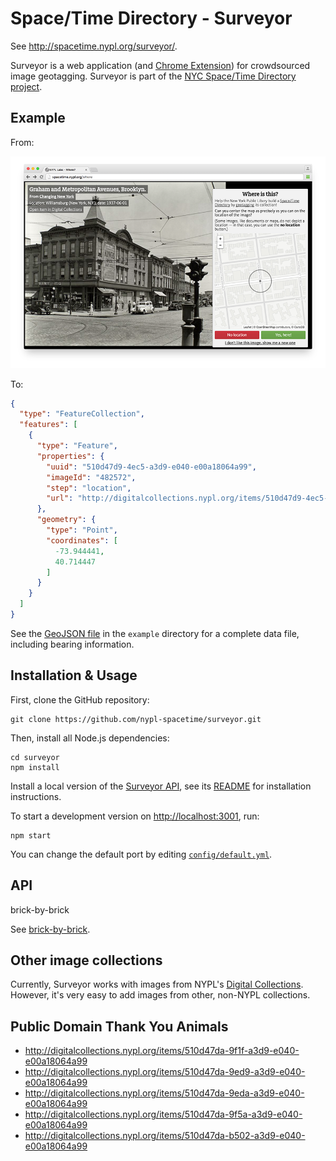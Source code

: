 # Space/Time Directory - Surveyor

See http://spacetime.nypl.org/surveyor/.

Surveyor is a web application (and [Chrome Extension](https://github.com/nypl-spacetime/surveyor-tab)) for crowdsourced image geotagging. Surveyor is part of the [NYC Space/Time Directory project](http://spacetime.nypl.org/).

## Example

From:

![](example/screenshot.png)

To:

```json
{
  "type": "FeatureCollection",
  "features": [
    {
      "type": "Feature",
      "properties": {
        "uuid": "510d47d9-4ec5-a3d9-e040-e00a18064a99",
        "imageId": "482572",
        "step": "location",
        "url": "http://digitalcollections.nypl.org/items/510d47d9-4ec5-a3d9-e040-e00a18064a99"
      },
      "geometry": {
        "type": "Point",
        "coordinates": [
          -73.944441,
          40.714447
        ]
      }
    }
  ]
}

```

See the [GeoJSON file](example/data.geojson) in the `example` directory for a complete data file, including bearing information.

## Installation & Usage

First, clone the GitHub repository:

    git clone https://github.com/nypl-spacetime/surveyor.git

Then, install all Node.js dependencies:

    cd surveyor
    npm install

Install a local version of the [Surveyor API](https://github.com/nypl-spacetime/surveyor-api), see its [README](https://github.com/nypl-spacetime/surveyor-api) for installation instructions.

To start a development version on [http://localhost:3001](http://localhost:3001), run:

    npm start

You can change the default port by editing [`config/default.yml`](config/default.yml).

## API

brick-by-brick

See [brick-by-brick](https://github.com/nypl-spacetime/brick-by-brick).

## Other image collections

Currently, Surveyor works with images from NYPL's [Digital Collections](http://digitalcollections.nypl.org/). However, it's very easy to add images from other, non-NYPL collections.



## Public Domain Thank You Animals

- http://digitalcollections.nypl.org/items/510d47da-9f1f-a3d9-e040-e00a18064a99
- http://digitalcollections.nypl.org/items/510d47da-9ed9-a3d9-e040-e00a18064a99
- http://digitalcollections.nypl.org/items/510d47da-9eda-a3d9-e040-e00a18064a99
- http://digitalcollections.nypl.org/items/510d47da-9f5a-a3d9-e040-e00a18064a99
- http://digitalcollections.nypl.org/items/510d47da-b502-a3d9-e040-e00a18064a99

